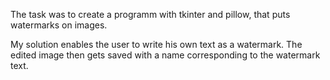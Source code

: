 The task was to create a programm with tkinter and pillow, that puts watermarks on images.

My solution enables the user to write his own text as a watermark.
The edited image then gets saved with a name corresponding to the watermark text.
